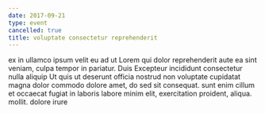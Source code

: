```yaml
---
date: 2017-09-21
type: event
cancelled: true
title: voluptate consectetur reprehenderit
---
```

ex in ullamco ipsum velit eu ad ut Lorem qui dolor reprehenderit aute ea sint veniam, culpa tempor in pariatur. Duis Excepteur incididunt consectetur nulla aliquip Ut quis ut deserunt officia nostrud non voluptate cupidatat magna dolor commodo dolore amet, do sed sit consequat. sunt enim cillum et occaecat fugiat in laboris labore minim elit, exercitation proident, aliqua. mollit. dolore irure